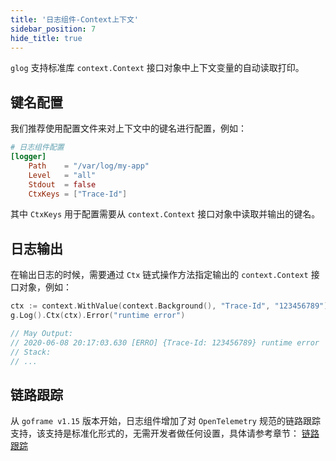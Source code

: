```yaml
---
title: '日志组件-Context上下文'
sidebar_position: 7
hide_title: true
---
```


`glog` 支持标准库 `context.Context` 接口对象中上下文变量的自动读取打印。

## 键名配置

我们推荐使用配置文件来对上下文中的键名进行配置，例如：

```toml
# 日志组件配置
[logger]
    Path    = "/var/log/my-app"
    Level   = "all"
    Stdout  = false
    CtxKeys = ["Trace-Id"]

```

其中 `CtxKeys` 用于配置需要从 `context.Context` 接口对象中读取并输出的键名。

## 日志输出

在输出日志的时候，需要通过 `Ctx` 链式操作方法指定输出的 `context.Context` 接口对象，例如：

```go
ctx := context.WithValue(context.Background(), "Trace-Id", "123456789")
g.Log().Ctx(ctx).Error("runtime error")

// May Output:
// 2020-06-08 20:17:03.630 [ERRO] {Trace-Id: 123456789} runtime error
// Stack:
// ...

```

## 链路跟踪

从 `goframe v1.15` 版本开始，日志组件增加了对 `OpenTelemetry` 规范的链路跟踪支持，该支持是标准化形式的，无需开发者做任何设置，具体请参考章节： [链路跟踪](../../10-链路跟踪/10-链路跟踪.md)
